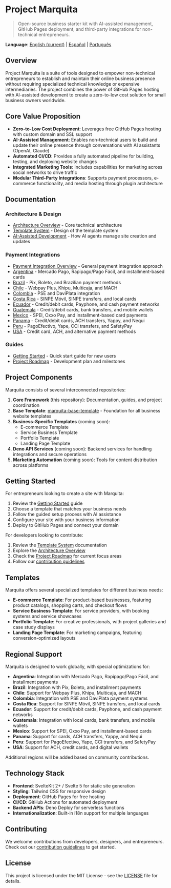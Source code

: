 # Project Marquita

> Open-source business starter kit with AI-assisted management, GitHub Pages deployment, and third-party integrations for non-technical entrepreneurs.

**Language**: [English (current)](README.md) | [Español](README.es.md) | [Português](README.pt.md)

## Overview

Project Marquita is a suite of tools designed to empower non-technical entrepreneurs to establish and maintain their online business presence without requiring specialized technical knowledge or expensive intermediaries. The project combines the power of GitHub Pages hosting with AI-assisted development to create a zero-to-low cost solution for small business owners worldwide.

## Core Value Proposition

- **Zero-to-Low Cost Deployment**: Leverages free GitHub Pages hosting with custom domain and SSL support
- **AI-Assisted Management**: Enables non-technical users to build and update their online presence through conversations with AI assistants (OpenAI, Claude)
- **Automated CI/CD**: Provides a fully automated pipeline for building, testing, and deploying website changes
- **Integrated Marketing Tools**: Includes capabilities for marketing across social networks to drive traffic
- **Modular Third-Party Integrations**: Supports payment processors, e-commerce functionality, and media hosting through plugin architecture

## Documentation

### Architecture & Design
- [Architecture Overview](docs/architecture.md) - Core technical architecture
- [Template System](docs/template-system.md) - Design of the template system
- [AI-Assisted Development](docs/ai-assisted-development.md) - How AI agents manage site creation and updates

### Payment Integrations
- [Payment Integration Overview](docs/payment-integrations/index.md) - General payment integration approach
- [Argentina](docs/payment-integrations/argentina.md) - Mercado Pago, Rapipago/Pago Fácil, and installment-based cards
- [Brazil](docs/payment-integrations/brazil.md) - Pix, Boleto, and Brazilian payment methods
- [Chile](docs/payment-integrations/chile.md) - Webpay Plus, Khipu, Multicaja, and MACH
- [Colombia](docs/payment-integrations/colombia.md) - PSE and DaviPlata integration
- [Costa Rica](docs/payment-integrations/costa-rica.md) - SINPE Móvil, SINPE transfers, and local cards
- [Ecuador](docs/payment-integrations/ecuador.md) - Credit/debit cards, Payphone, and cash payment networks
- [Guatemala](docs/payment-integrations/guatemala.md) - Credit/debit cards, bank transfers, and mobile wallets
- [Mexico](docs/payment-integrations/mexico.md) - SPEI, Oxxo Pay, and installment-based card payments
- [Panama](docs/payment-integrations/panama.md) - Credit/debit cards, ACH transfers, Yappy, and Nequi
- [Peru](docs/payment-integrations/peru.md) - PagoEfectivo, Yape, CCI transfers, and SafetyPay
- [USA](docs/payment-integrations/usa.md) - Credit card, ACH, and alternative payment methods

### Guides
- [Getting Started](docs/getting-started.md) - Quick start guide for new users
- [Project Roadmap](docs/roadmap.md) - Development plan and milestones

## Project Components

Marquita consists of several interconnected repositories:

1. **Core Framework** (this repository): Documentation, guides, and project coordination
2. **Base Template**: [marquita-base-template](https://github.com/iksnae/marquita-base-template) - Foundation for all business website templates
3. **Business-Specific Templates** (coming soon):
   - E-commerce Template
   - Service Business Template
   - Portfolio Template
   - Landing Page Template
4. **Deno API Services** (coming soon): Backend services for handling integrations and secure operations
5. **Marketing Automation** (coming soon): Tools for content distribution across platforms

## Getting Started

For entrepreneurs looking to create a site with Marquita:

1. Review the [Getting Started](docs/getting-started.md) guide
2. Choose a template that matches your business needs
3. Follow the guided setup process with AI assistance
4. Configure your site with your business information
5. Deploy to GitHub Pages and connect your domain

For developers looking to contribute:

1. Review the [Template System](docs/template-system.md) documentation
2. Explore the [Architecture Overview](docs/architecture.md)
3. Check the [Project Roadmap](docs/roadmap.md) for current focus areas
4. Follow our [contribution guidelines](CONTRIBUTING.md)

## Templates

Marquita offers several specialized templates for different business needs:

- **E-commerce Template**: For product-based businesses, featuring product catalogs, shopping carts, and checkout flows
- **Service Business Template**: For service providers, with booking systems and service showcases
- **Portfolio Template**: For creative professionals, with project galleries and case study displays
- **Landing Page Template**: For marketing campaigns, featuring conversion-optimized layouts

## Regional Support

Marquita is designed to work globally, with special optimizations for:

- **Argentina**: Integration with Mercado Pago, Rapipago/Pago Fácil, and installment payments
- **Brazil**: Integration with Pix, Boleto, and installment payments
- **Chile**: Support for Webpay Plus, Khipu, Multicaja, and MACH
- **Colombia**: Integration with PSE and DaviPlata payment systems
- **Costa Rica**: Support for SINPE Móvil, SINPE transfers, and local cards
- **Ecuador**: Support for credit/debit cards, Payphone, and cash payment networks
- **Guatemala**: Integration with local cards, bank transfers, and mobile wallets
- **Mexico**: Support for SPEI, Oxxo Pay, and installment-based cards
- **Panama**: Support for cards, ACH transfers, Yappy, and Nequi
- **Peru**: Support for PagoEfectivo, Yape, CCI transfers, and SafetyPay
- **USA**: Support for ACH, credit cards, and digital wallets

Additional regions will be added based on community contributions.

## Technology Stack

- **Frontend**: SvelteKit 2+ / Svelte 5 for static site generation
- **Styling**: Tailwind CSS for responsive design
- **Deployment**: GitHub Pages for free hosting
- **CI/CD**: GitHub Actions for automated deployment
- **Backend APIs**: Deno Deploy for serverless functions
- **Internationalization**: Built-in i18n support for multiple languages

## Contributing

We welcome contributions from developers, designers, and entrepreneurs. Check out our [contribution guidelines](CONTRIBUTING.md) to get started.

## License

This project is licensed under the MIT License - see the [LICENSE](LICENSE) file for details.